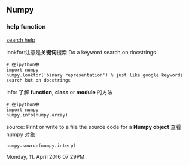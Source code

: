 ## Numpy

### help function

[search help](http://docs.scipy.org/doc/numpy/reference/routines.help.html#routines-help) 

lookfor:注意是**关键词**搜索 Do a keyword search on docstrings

	# 在ipython中
	import numpy
	numpy.lookfor('binary representation') % just like google keywords search but on docstrings

info: 了解 **function**, **class** or **module** 的方法

	# 在ipython中
	import numpy
	numpy.info(numpy.array)

source: Print or write to a file the source code for a **Numpy object** 查看 numpy 对象

	numpy.source(numpy.interp)

Monday, 11. April 2016 07:29PM 
